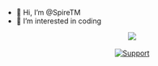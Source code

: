 - 👋 Hi, I’m @SpireTM
- 👀 I’m interested in coding

<p align = 'center'>
  <img
    src="https://github-readme-stats.vercel.app/api?username=SpireTM&count_private=true&include_all_commits=true&show_icons=true&theme=github_dark&hide_title=true&hide_border=true"
  />
      <br><br>
  <a href="https://dsc.gg/ld-scripts/">
    <img
      alt="Support"
      src="https://img.shields.io/badge/LuaDogs-5865F2?logo=discord&logoColor=white&style=for-the-badge"
    />
    
  </a>
  <br>
  <img src="https://komarev.com/ghpvc/?username=SpireTM&style=flat-square&color=blue" alt=""/>
  
</p>


<!---
SpireTM/SpireTM is a ✨ special ✨ repository because its `README.md` (this file) appears on your GitHub profile.
You can click the Preview link to take a look at your changes.
--->
